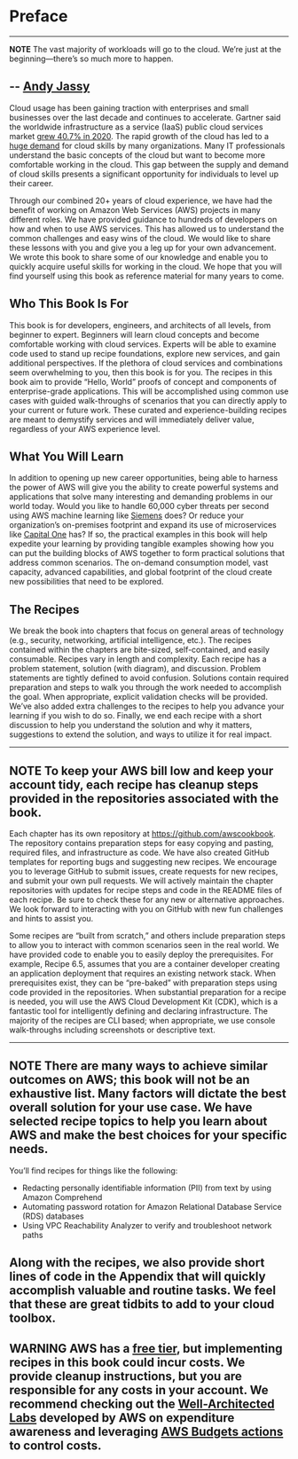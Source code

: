 # Preface
---
**NOTE**
The vast majority of workloads will go to the cloud. We’re just at the beginning—there’s so much more to happen.

-- [Andy Jassy](https://www.forbes.com/sites/siliconangle/2015/01/28/andy-jassy-aws-trillion-dollar-cloud-ambition/?sh=120bdcdb321e)
---

Cloud usage has been gaining traction with enterprises and small businesses over the last decade and continues to accelerate. Gartner said the worldwide infrastructure as a service (IaaS) public cloud services market [grew 40.7% in 2020](https://www.gartner.com/en/newsroom/press-releases/2021-06-28-gartner-says-worldwide-iaas-public-cloud-services-market-grew-40-7-percent-in-2020). The rapid growth of the cloud has led to a [huge demand](https://www.gartner.com/en/newsroom/press-releases/2019-01-17-gartner-survey-shows-global-talent-shortage-is-now-the-top-emerging-risk-facing-organizations) for cloud skills by many organizations. Many IT professionals understand the basic concepts of the cloud but want to become more comfortable working in the cloud. This gap between the supply and demand of cloud skills presents a significant opportunity for individuals to level up their career.

Through our combined 20+ years of cloud experience, we have had the benefit of working on Amazon Web Services (AWS) projects in many different roles. We have provided guidance to hundreds of developers on how and when to use AWS services. This has allowed us to understand the common challenges and easy wins of the cloud. We would like to share these lessons with you and give you a leg up for your own advancement. We wrote this book to share some of our knowledge and enable you to quickly acquire useful skills for working in the cloud. We hope that you will find yourself using this book as reference material for many years to come.

## Who This Book Is For
This book is for developers, engineers, and architects of all levels, from beginner to expert. Beginners will learn cloud concepts and become comfortable working with cloud services. Experts will be able to examine code used to stand up recipe foundations, explore new services, and gain additional perspectives. If the plethora of cloud services and combinations seem overwhelming to you, then this book is for you. The recipes in this book aim to provide “Hello, World” proofs of concept and components of enterprise-grade applications. This will be accomplished using common use cases with guided walk-throughs of scenarios that you can directly apply to your current or future work. These curated and experience-building recipes are meant to demystify services and will immediately deliver value, regardless of your AWS experience level.

## What You Will Learn
In addition to opening up new career opportunities, being able to harness the power of AWS will give you the ability to create powerful systems and applications that solve many interesting and demanding problems in our world today. Would you like to handle 60,000 cyber threats per second using AWS machine learning like [Siemens](https://aws.amazon.com/solutions/case-studies/siemens/) does? Or reduce your organization’s on-premises footprint and expand its use of microservices like [Capital One](https://aws.amazon.com/solutions/case-studies/capital-one/) has? If so, the practical examples in this book will help expedite your learning by providing tangible examples showing how you can put the building blocks of AWS together to form practical solutions that address common scenarios. The on-demand consumption model, vast capacity, advanced capabilities, and global footprint of the cloud create new possibilities that need to be explored.

## The Recipes
We break the book into chapters that focus on general areas of technology (e.g., security, networking, artificial intelligence, etc.). The recipes contained within the chapters are bite-sized, self-contained, and easily consumable. Recipes vary in length and complexity. Each recipe has a problem statement, solution (with diagram), and discussion. Problem statements are tightly defined to avoid confusion. Solutions contain required preparation and steps to walk you through the work needed to accomplish the goal. When appropriate, explicit validation checks will be provided. We’ve also added extra challenges to the recipes to help you advance your learning if you wish to do so. Finally, we end each recipe with a short discussion to help you understand the solution and why it matters, suggestions to extend the solution, and ways to utilize it for real impact.

---
**NOTE**
To keep your AWS bill low and keep your account tidy, each recipe has cleanup steps provided in the repositories associated with the book.
---

Each chapter has its own repository at https://github.com/awscookbook. The repository contains preparation steps for easy copying and pasting, required files, and infrastructure as code. We have also created GitHub templates for reporting bugs and suggesting new recipes. We encourage you to leverage GitHub to submit issues, create requests for new recipes, and submit your own pull requests. We will actively maintain the chapter repositories with updates for recipe steps and code in the README files of each recipe. Be sure to check these for any new or alternative approaches. We look forward to interacting with you on GitHub with new fun challenges and hints to assist you.

Some recipes are “built from scratch,” and others include preparation steps to allow you to interact with common scenarios seen in the real world. We have provided code to enable you to easily deploy the prerequisites. For example, Recipe 6.5, assumes that you are a container developer creating an application deployment that requires an existing network stack. When prerequisites exist, they can be “pre-baked” with preparation steps using code provided in the repositories. When substantial preparation for a recipe is needed, you will use the AWS Cloud Development Kit (CDK), which is a fantastic tool for intelligently defining and declaring infrastructure. The majority of the recipes are CLI based; when appropriate, we use console walk-throughs including screenshots or descriptive text.

---
**NOTE**
There are many ways to achieve similar outcomes on AWS; this book will not be an exhaustive list. Many factors will dictate the best overall solution for your use case. We have selected recipe topics to help you learn about AWS and make the best choices for your specific needs.
---

You’ll find recipes for things like the following:

* Redacting personally identifiable information (PII) from text by using Amazon Comprehend
* Automating password rotation for Amazon Relational Database Service (RDS) databases
* Using VPC Reachability Analyzer to verify and troubleshoot network paths

Along with the recipes, we also provide short lines of code in the Appendix that will quickly accomplish valuable and routine tasks. We feel that these are great tidbits to add to your cloud toolbox.
---
**WARNING**
AWS has a [free tier](https://aws.amazon.com/free/), but implementing recipes in this book could incur costs. We provide cleanup instructions, but you are responsible for any costs in your account. We recommend checking out the [Well-Architected Labs](https://www.wellarchitectedlabs.com/) developed by AWS on expenditure awareness and leveraging [AWS Budgets actions](https://docs.aws.amazon.com/cost-management/latest/userguide/budgets-controls.html) to control costs.
---
